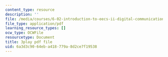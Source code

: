 ```yaml
---
content_type: resource
description: ''
file: /media/courses/6-02-introduction-to-eecs-ii-digital-communication-systems-fall-2012/6a3d3c9064eba418779a8d2ce7f19538_5YyUArlg8Sg.pdf
file_type: application/pdf
learning_resource_types: []
ocw_type: OCWFile
resourcetype: Document
title: 3play pdf file
uid: 6a3d3c90-64eb-a418-779a-8d2ce7f19538
---
```


